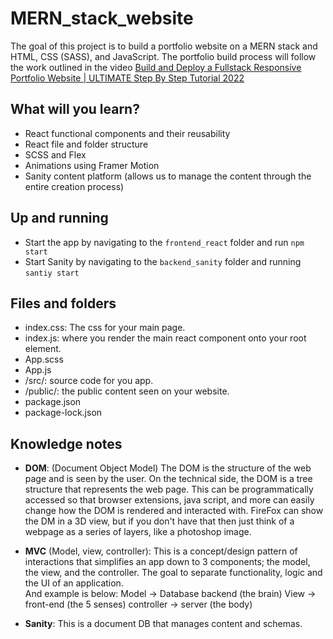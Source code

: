 # MERN_stack_website

The goal of this project is to build a portfolio website on a MERN stack and HTML, CSS (SASS), and JavaScript. The portfolio build process will follow the work outlined in the video [Build and Deploy a Fullstack Responsive Portfolio Website | ULTIMATE Step By Step Tutorial 2022](https://www.youtube.com/watch?v=3HNyXCPDQ7Q)

## What will you learn?

- React functional components and their reusability
- React file and folder structure
- SCSS and Flex
- Animations using Framer Motion
- Sanity content platform (allows us to manage the content through the entire creation process)

## Up and running

- Start the app by navigating to the `frontend_react` folder and run `npm start`
- Start Sanity by navigating to the `backend_sanity` folder and running `santiy start`

## Files and folders 

- index.css: The css for your main page.  
- index.js: where you render the main react component onto your root element.  
- App.scss
- App.js
- /src/: source code for you app.  
- /public/: the public content seen on your website.  
- package.json
- package-lock.json

## Knowledge notes

- **DOM**: (Document Object Model) The DOM is the structure of the web page and is seen by the user. On the technical side, the DOM is a tree structure that represents the web page. This can be programmatically accessed so that browser extensions, java script, and more can easily change how the DOM is rendered and interacted with. FireFox can show the DM in a 3D view, but if you don't have that then just think of a webpage as a series of layers, like a photoshop image.

- **MVC** (Model, view, controller): This is a concept/design pattern of interactions that simplifies an app down to 3 components; the model, the view, and the controller. The goal to separate functionality, logic and the UI of an application.  
  And example is below:
    Model -> Database backend (the brain)
    View -> front-end (the 5 senses)
    controller -> server (the body)

- **Sanity**: This is a document DB that manages content and schemas.
